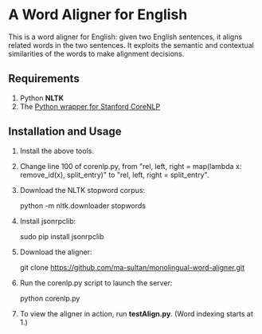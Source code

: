 # A Word Aligner for English

This is a word aligner for English: given two English sentences, it aligns related words in the two sentences. It exploits the semantic and contextual similarities of the words to make alignment decisions.

## Requirements

1) Python **NLTK**  
2) The [Python wrapper for Stanford CoreNLP](https://github.com/dasmith/stanford-corenlp-python)  

## Installation and Usage

1) Install the above tools.  
2) Change line 100 of corenlp.py, from "rel, left, right = map(lambda x: remove_id(x), split_entry)" to "rel, left, right = split_entry".  
3) Download the NLTK stopword corpus:  

	python -m nltk.downloader stopwords
4) Install jsonrpclib:  

	sudo pip install jsonrpclib
5) Download the aligner:  

	  git clone https://github.com/ma-sultan/monolingual-word-aligner.git  
6) Run the corenlp.py script to launch the server:  

	  python corenlp.py  
7) To view the aligner in action, run **testAlign.py**. (Word indexing starts at 1.)
